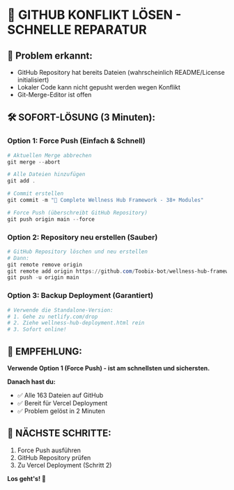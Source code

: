 # 🚨 **GITHUB KONFLIKT LÖSEN - SCHNELLE REPARATUR**

## 🎯 **Problem erkannt:**
- GitHub Repository hat bereits Dateien (wahrscheinlich README/License initialisiert)
- Lokaler Code kann nicht gepusht werden wegen Konflikt
- Git-Merge-Editor ist offen

## 🛠️ **SOFORT-LÖSUNG (3 Minuten):**

### **Option 1: Force Push (Einfach & Schnell)**
```powershell
# Aktuellen Merge abbrechen
git merge --abort

# Alle Dateien hinzufügen
git add .

# Commit erstellen
git commit -m "🌟 Complete Wellness Hub Framework - 38+ Modules"

# Force Push (überschreibt GitHub Repository)
git push origin main --force
```

### **Option 2: Repository neu erstellen (Sauber)**
```powershell
# GitHub Repository löschen und neu erstellen
# Dann:
git remote remove origin
git remote add origin https://github.com/Toobix-bot/wellness-hub-framework.git
git push -u origin main
```

### **Option 3: Backup Deployment (Garantiert)**
```powershell
# Verwende die Standalone-Version:
# 1. Gehe zu netlify.com/drop
# 2. Ziehe wellness-hub-deployment.html rein
# 3. Sofort online!
```

## 🎯 **EMPFEHLUNG:**

**Verwende Option 1 (Force Push) - ist am schnellsten und sichersten.**

**Danach hast du:**
- ✅ Alle 163 Dateien auf GitHub
- ✅ Bereit für Vercel Deployment
- ✅ Problem gelöst in 2 Minuten

## 🚀 **NÄCHSTE SCHRITTE:**
1. Force Push ausführen
2. GitHub Repository prüfen
3. Zu Vercel Deployment (Schritt 2)

**Los geht's! 🌟**
